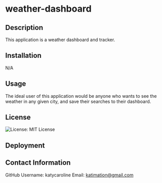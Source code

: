 # weather-dashboard

## Description
This application is a weather dashboard and tracker.

## Installation
N/A

## Usage
The ideal user of this application would be anyone who wants to see the weather in any given city, and save their searches to their dashboard. 

## License
![License: MIT License](https://img.shields.io/badge/License-MIT-red)

## Deployment


## Contact Information
GitHub Username: katycaroline
Email: katimation@gmail.com